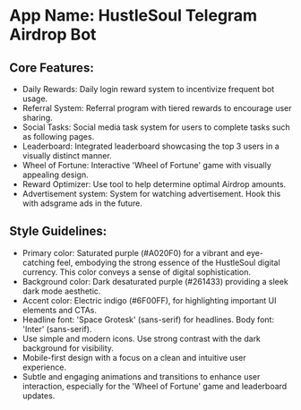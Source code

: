 # **App Name**: HustleSoul Telegram Airdrop Bot

## Core Features:

- Daily Rewards: Daily login reward system to incentivize frequent bot usage.
- Referral System: Referral program with tiered rewards to encourage user sharing.
- Social Tasks: Social media task system for users to complete tasks such as following pages.
- Leaderboard: Integrated leaderboard showcasing the top 3 users in a visually distinct manner.
- Wheel of Fortune: Interactive 'Wheel of Fortune' game with visually appealing design.
- Reward Optimizer: Use tool to help determine optimal Airdrop amounts.
- Advertisement system: System for watching advertisement. Hook this with adsgrame ads in the future.

## Style Guidelines:

- Primary color: Saturated purple (#A020F0) for a vibrant and eye-catching feel, embodying the strong essence of the HustleSoul digital currency. This color conveys a sense of digital sophistication.
- Background color: Dark desaturated purple (#261433) providing a sleek dark mode aesthetic.
- Accent color: Electric indigo (#6F00FF), for highlighting important UI elements and CTAs.
- Headline font: 'Space Grotesk' (sans-serif) for headlines. Body font: 'Inter' (sans-serif).
- Use simple and modern icons. Use strong contrast with the dark background for visibility.
- Mobile-first design with a focus on a clean and intuitive user experience.
- Subtle and engaging animations and transitions to enhance user interaction, especially for the 'Wheel of Fortune' game and leaderboard updates.